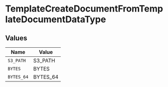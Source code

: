 # TemplateCreateDocumentFromTemplateDocumentDataType


## Values

| Name       | Value      |
| ---------- | ---------- |
| `S3_PATH`  | S3_PATH    |
| `BYTES`    | BYTES      |
| `BYTES_64` | BYTES_64   |
